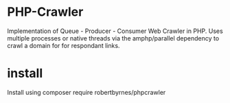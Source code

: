 # PHP-Crawler
Implementation of Queue - Producer - Consumer Web Crawler in PHP. Uses multiple processes or native threads via the amphp/parallel dependency to crawl a domain for for respondant links.

# install
Install using composer require robertbyrnes/phpcrawler
